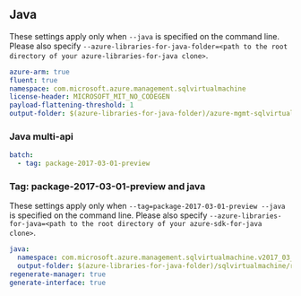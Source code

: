 ## Java

These settings apply only when `--java` is specified on the command line.
Please also specify `--azure-libraries-for-java-folder=<path to the root directory of your azure-libraries-for-java clone>`.

``` yaml $(java)
azure-arm: true
fluent: true
namespace: com.microsoft.azure.management.sqlvirtualmachine
license-header: MICROSOFT_MIT_NO_CODEGEN
payload-flattening-threshold: 1
output-folder: $(azure-libraries-for-java-folder)/azure-mgmt-sqlvirtualmachine
```

### Java multi-api

``` yaml $(java) && $(multiapi)
batch:
  - tag: package-2017-03-01-preview
```

### Tag: package-2017-03-01-preview and java

These settings apply only when `--tag=package-2017-03-01-preview --java` is specified on the command line.
Please also specify `--azure-libraries-for-java=<path to the root directory of your azure-sdk-for-java clone>`.

``` yaml $(tag) == 'package-2017-03-01-preview' && $(java) && $(multiapi)
java:
  namespace: com.microsoft.azure.management.sqlvirtualmachine.v2017_03_01_preview
  output-folder: $(azure-libraries-for-java-folder)/sqlvirtualmachine/resource-manager/v2017_03_01_preview
regenerate-manager: true
generate-interface: true
```


